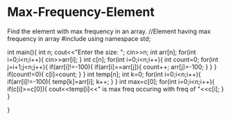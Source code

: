 # Max-Frequency-Element
Find the element with max frequency in an array.
//Element having max frequency in array
#include<iostream>
using namespace std;

int main(){
	int n;
	cout<<"Enter the size: ";
	cin>>n;
	int arr[n];
	for(int i=0;i<n;i++){
		cin>>arr[i];
	}
	int c[n];
	for(int i=0;i<n;i++){
		int count=0;
		for(int j=i+1;j<n;j++){
			if(arr[i]!=-100){
			if(arr[i]==arr[j]){
				count++;
				arr[j]=-100;
			}
		}
		}
		if(count!=0){
			c[i]=count;
		}
	}
	int temp[n];
	int k=0;
	for(int i=0;i<n;i++){
		if(arr[i]!=-100){
			temp[k]=arr[i];
			k++;
		}
	}
	int max=c[0];
	for(int i=0;i<n;i++){
		if(c[i]>=c[0]){
			cout<<temp[i]<<" is max freq occuring with freq of "<<c[i];
		}
	}
	
}

